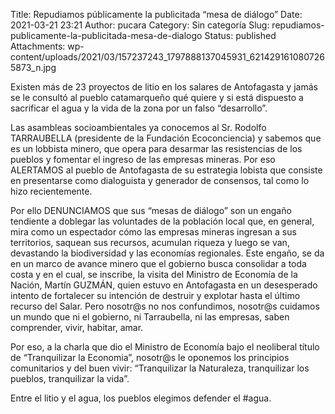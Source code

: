 Title: Repudiamos públicamente la publicitada “mesa de diálogo”
Date: 2021-03-21 23:21
Author: pucara
Category: Sin categoría
Slug: repudiamos-publicamente-la-publicitada-mesa-de-dialogo
Status: published
Attachments: wp-content/uploads/2021/03/157237243_1797888137045931_6214291610807265873_n.jpg

<!-- wp:paragraph -->

Existen más de 23 proyectos de litio en los salares de Antofagasta y jamás se le consultó al pueblo catamarqueño qué quiere y si está dispuesto a sacrificar el agua y la vida de la zona por un falso “desarrollo”.

<!-- /wp:paragraph -->

<!-- wp:paragraph -->

Las asambleas socioambientales ya conocemos al Sr. Rodolfo TARRAUBELLA (presidente de la Fundación Ecoconciencia) y sabemos que es un lobbista minero, que opera para desarmar las resistencias de los pueblos y fomentar el ingreso de las empresas mineras. Por eso ALERTAMOS al pueblo de Antofagasta de su estrategia lobista que consiste en presentarse como dialoguista y generador de consensos, tal como lo hizo recientemente.

<!-- /wp:paragraph -->

<!-- wp:paragraph -->

Por ello DENUNCIAMOS que sus “mesas de diálogo” son un engaño tendiente a doblegar las voluntades de la población local que, en general, mira como un espectador cómo las empresas mineras ingresan a sus territorios, saquean sus recursos, acumulan riqueza y luego se van, devastando la biodiversidad y las economías regionales. Este engaño, se da en un marco de avance minero que el gobierno busca consolidar a toda costa y en el cual, se inscribe, la visita del Ministro de Economía de la Nación, Martín GUZMÁN, quien estuvo en Antofagasta en un desesperado intento de fortalecer su intención de destruir y explotar hasta el último recurso del Salar. Pero nosotr\@s no nos confundimos, nosotr\@s cuidamos un mundo que ni el gobierno, ni Tarraubella, ni las empresas, saben comprender, vivir, habitar, amar.

<!-- /wp:paragraph -->

<!-- wp:paragraph -->

Por eso, a la charla que dio el Ministro de Economía bajo el neoliberal título de “Tranquilizar la Economia”, nosotr\@s le oponemos los principios comunitarios y del buen vivir: “Tranquilizar la Naturaleza, tranquilizar los pueblos, tranquilizar la vida”.

<!-- /wp:paragraph -->

<!-- wp:paragraph -->

Entre el litio y el agua, los pueblos elegimos defender el \#agua.

<!-- /wp:paragraph -->

